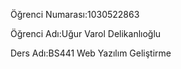 Öğrenci Numarası:1030522863

Öğrenci Adı:Uğur Varol Delikanlıoğlu

Ders Adı:BS441 Web Yazılım Geliştirme
